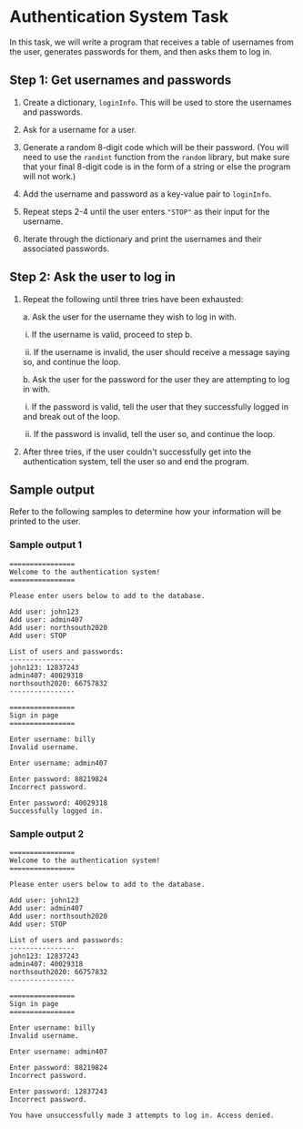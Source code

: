 # Authentication System Task

In this task, we will write a program that receives a table of usernames from the user, generates passwords for them, and then asks them to log in.

## Step 1: Get usernames and passwords

1.  Create a dictionary, `loginInfo`. This will be used to store the usernames and passwords.

2.  Ask for a username for a user.

3.  Generate a random 8-digit code which will be their password. (You will need to use the `randint` function from the `random` library, but make sure that your final 8-digit code is in the form of a string or else the program will not work.)

4.  Add the username and password as a key-value pair to `loginInfo`.

5.  Repeat steps 2-4 until the user enters `"STOP"` as their input for the username.

6.  Iterate through the dictionary and print the usernames and their associated passwords.

## Step 2: Ask the user to log in

1.  Repeat the following until three tries have been exhausted:

    a. Ask the user for the username they wish to log in with.

    ​	i. If the username is valid, proceed to step b.

    ​	ii. If the username is invalid, the user should receive a message saying so, and continue the loop.

    b. Ask the user for the password for the user they are attempting to log in with.

    ​	i. If the password is valid, tell the user that they successfully logged in and break out of the loop.

    ​	ii. If the password is invalid, tell the user so, and continue the loop.

2.  After three tries, if the user couldn't successfully get into the authentication system, tell the user so and end the program.

## Sample output

Refer to the following samples to determine how your information will be printed to the user.

### Sample output 1

```console
================
Welcome to the authentication system!
================

Please enter users below to add to the database.

Add user: john123
Add user: admin407
Add user: northsouth2020
Add user: STOP

List of users and passwords:
----------------
john123: 12837243
admin407: 40029318
northsouth2020: 66757832
----------------
	
================
Sign in page
================

Enter username: billy
Invalid username.

Enter username: admin407

Enter password: 88219824
Incorrect password.

Enter password: 40029318
Successfully logged in.
```

### Sample output 2

```console
================
Welcome to the authentication system!
================

Please enter users below to add to the database.

Add user: john123
Add user: admin407
Add user: northsouth2020
Add user: STOP

List of users and passwords:
----------------
john123: 12837243
admin407: 40029318
northsouth2020: 66757832
----------------
	
================
Sign in page
================

Enter username: billy
Invalid username.

Enter username: admin407

Enter password: 88219824
Incorrect password.

Enter password: 12837243
Incorrect password.

You have unsuccessfully made 3 attempts to log in. Access denied.
```

